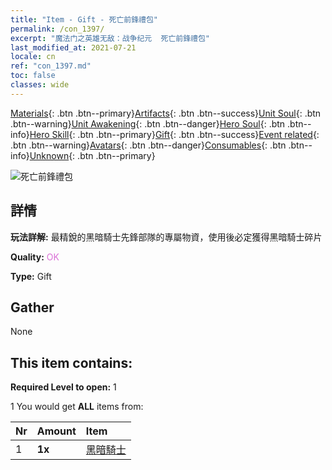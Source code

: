 ```yaml
---
title: "Item - Gift - 死亡前鋒禮包"
permalink: /con_1397/
excerpt: "魔法门之英雄无敌：战争纪元  死亡前鋒禮包"
last_modified_at: 2021-07-21
locale: cn
ref: "con_1397.md"
toc: false
classes: wide
---
```

 [Materials](/ItemsCN/){: .btn .btn--primary}[Artifacts](/ItemsCN/Artifacts/){: .btn .btn--success}[Unit Soul](/ItemsCN/UnitSoul/){: .btn .btn--warning}[Unit Awakening](/ItemsCN/UnitAwakening/){: .btn .btn--danger}[Hero Soul](/ItemsCN/HeroSoul/){: .btn .btn--info}[Hero Skill](/ItemsCN/HeroSkill/){: .btn .btn--primary}[Gift](/ItemsCN/Gift/){: .btn .btn--success}[Event related](/ItemsCN/Events/){: .btn .btn--warning}[Avatars](/ItemsCN/Avatars/){: .btn .btn--danger}[Consumables](/ItemsCN/Consumables/){: .btn .btn--info}[Unknown](/ItemsCN/Unknown/){: .btn .btn--primary}

 ![死亡前鋒禮包](/images/t/i_907011.png)

## 詳情
 **玩法詳解:** 最精銳的黑暗騎士先鋒部隊的專屬物資，使用後必定獲得黑暗騎士碎片

 **Quality:** <span style="color: #DA70D6">OK</span>

 **Type:** Gift

## Gather

  None

## This item contains:

 **Required Level to open:** 1

 1 You would get **ALL** items  from:

  | Nr | Amount |     Item    |
  |:---|:-------|:------------|
  | 1 |  **1x** | [黑暗騎士](/cn/Items/unt_213/) |  | 
